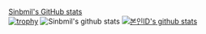 [Sinbmil's GitHub stats](https://github-readme-stats.vercel.app/api?username=Sinbmil&show_icons=true&theme=radical)<br>
[![trophy](https://github-profile-trophy.vercel.app/?username=Sinbmil&row=1)](https://github.com/ryo-ma/github-profile-trophy)
![Sinbmil's github stats](https://github-readme-stats.vercel.app/api?username=Sinbmil&show_icons=true)
[![본인ID's github stats](https://github-readme-stats.vercel.app/api/top-langs/?username=Sinbmil&show_icons=true&hide_border=true&title_color=004386&icon_color=004386&layout=compact)](https://github.com/Sinbmil)
